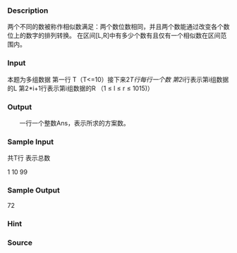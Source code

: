 
### Description
两个不同的数被称作相似数满足：两个数位数相同，并且两个数能通过改变各个数位上的数字的排列转换。
在区间[L,R]中有多少个数有且仅有一个相似数在区间范围内。
### Input




本题为多组数据
第一行 T（T<=10）接下来2*T行每行一个数
第2*i行表示第i组数据的L 
第2*i+1行表示第i组数据的R
（1 ≤ l ≤ r ≤ 1015)）
### Output
       一行一个整数Ans，表示所求的方案数。

### Sample Input
共T行 表示总数


1
10 
99

### Sample Output
72

### Hint

### Source
